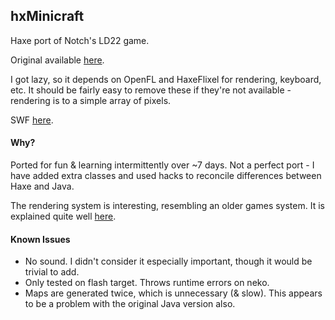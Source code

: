 ## hxMinicraft
Haxe port of Notch's LD22 game.

Original available [here](http://ludumdare.com/compo/ludum-dare-22/?action=preview&uid=398).

I got lazy, so it depends on OpenFL and HaxeFlixel for rendering, keyboard, etc. It should be fairly easy to remove these if they're not available - rendering is to a simple array of pixels.

SWF [here](http://sta.sh/0a766k53jrs).

#### Why?

Ported for fun & learning intermittently over ~7 days. Not a perfect port - I have added extra classes and used hacks to reconcile differences between Haxe and Java.

The rendering system is interesting, resembling an older games system. It is explained quite well  [here](http://www.mrspeaker.net/2011/12/30/colorising-sprites-1/).

#### Known Issues

- No sound. I didn't consider it especially important, though it would be trivial to add.
- Only tested on flash target. Throws runtime errors on neko.
- Maps are generated twice, which is unnecessary (& slow). This appears to be a problem with the original Java version also.
